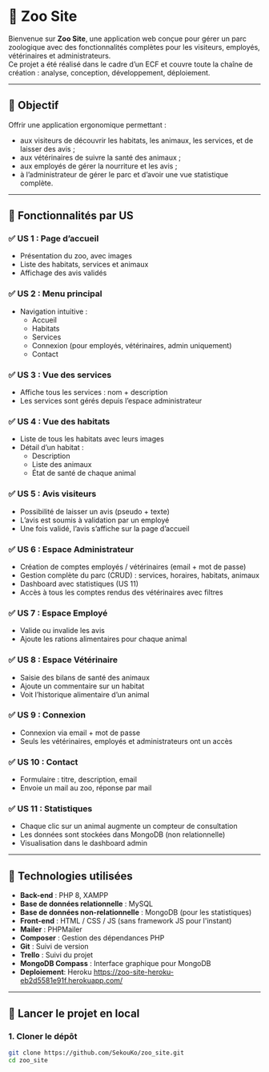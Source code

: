 # 🦁 Zoo Site

Bienvenue sur **Zoo Site**, une application web conçue pour gérer un parc zoologique avec des fonctionnalités complètes pour les visiteurs, employés, vétérinaires et administrateurs.  
Ce projet a été réalisé dans le cadre d’un ECF et couvre toute la chaîne de création : analyse, conception, développement, déploiement.

---

## 📌 Objectif

Offrir une application ergonomique permettant :
- aux visiteurs de découvrir les habitats, les animaux, les services, et de laisser des avis ;
- aux vétérinaires de suivre la santé des animaux ;
- aux employés de gérer la nourriture et les avis ;
- à l’administrateur de gérer le parc et d’avoir une vue statistique complète.

---

## 🧩 Fonctionnalités par US

### ✅ US 1 : Page d’accueil
- Présentation du zoo, avec images
- Liste des habitats, services et animaux
- Affichage des avis validés

### ✅ US 2 : Menu principal
- Navigation intuitive :
  - Accueil
  - Habitats
  - Services
  - Connexion (pour employés, vétérinaires, admin uniquement)
  - Contact

### ✅ US 3 : Vue des services
- Affiche tous les services : nom + description
- Les services sont gérés depuis l’espace administrateur

### ✅ US 4 : Vue des habitats
- Liste de tous les habitats avec leurs images
- Détail d’un habitat :
  - Description
  - Liste des animaux
  - État de santé de chaque animal

### ✅ US 5 : Avis visiteurs
- Possibilité de laisser un avis (pseudo + texte)
- L’avis est soumis à validation par un employé
- Une fois validé, l’avis s’affiche sur la page d’accueil

### ✅ US 6 : Espace Administrateur
- Création de comptes employés / vétérinaires (email + mot de passe)
- Gestion complète du parc (CRUD) : services, horaires, habitats, animaux
- Dashboard avec statistiques (US 11)
- Accès à tous les comptes rendus des vétérinaires avec filtres

### ✅ US 7 : Espace Employé
- Valide ou invalide les avis
- Ajoute les rations alimentaires pour chaque animal

### ✅ US 8 : Espace Vétérinaire
- Saisie des bilans de santé des animaux
- Ajoute un commentaire sur un habitat
- Voit l’historique alimentaire d’un animal

### ✅ US 9 : Connexion
- Connexion via email + mot de passe
- Seuls les vétérinaires, employés et administrateurs ont un accès

### ✅ US 10 : Contact
- Formulaire : titre, description, email
- Envoie un mail au zoo, réponse par mail

### ✅ US 11 : Statistiques
- Chaque clic sur un animal augmente un compteur de consultation
- Les données sont stockées dans MongoDB (non relationnelle)
- Visualisation dans le dashboard admin

---

## 🧪 Technologies utilisées

- **Back-end** : PHP 8, XAMPP
- **Base de données relationnelle** : MySQL
- **Base de données non-relationnelle** : MongoDB (pour les statistiques)
- **Front-end** : HTML / CSS / JS (sans framework JS pour l'instant)
- **Mailer** : PHPMailer
- **Composer** : Gestion des dépendances PHP
- **Git** : Suivi de version
- **Trello** : Suivi du projet
- **MongoDB Compass** : Interface graphique pour MongoDB
- **Deploiement**: Heroku https://zoo-site-heroku-eb2d5581e91f.herokuapp.com/

---

## 🚀 Lancer le projet en local

### 1. Cloner le dépôt

```bash
git clone https://github.com/SekouKo/zoo_site.git
cd zoo_site

